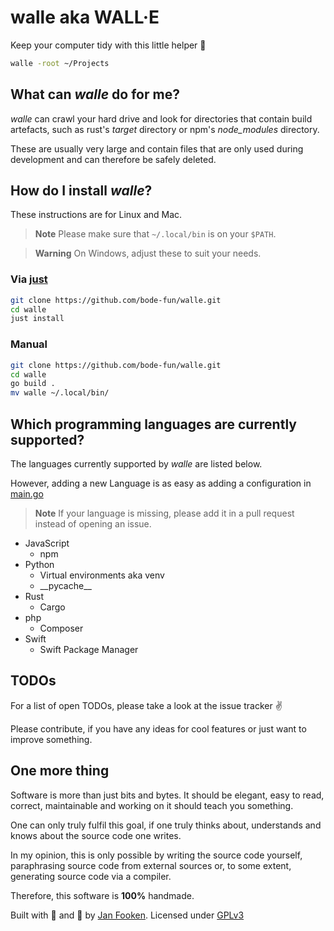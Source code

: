 # walle aka WALL·E

Keep your computer tidy with this little helper 🤖

```sh
walle -root ~/Projects
```

## What can *walle* do for me?

*walle* can crawl your hard drive and look for directories that
contain build artefacts, such as rust's *target* directory or
npm's *node_modules* directory.

These are usually very large and contain files that are only used
during development and can therefore be safely deleted.

## How do I install *walle*?

These instructions are for Linux and Mac.

> **Note**
> Please make sure that `~/.local/bin` is on your `$PATH`.

> **Warning**
> On Windows, adjust these to suit your needs.

### Via [just](https://just.systems)

```sh
git clone https://github.com/bode-fun/walle.git
cd walle
just install
```

### Manual

```sh
git clone https://github.com/bode-fun/walle.git
cd walle
go build .
mv walle ~/.local/bin/
```

## Which programming languages are currently supported?

The languages currently supported by *walle* are listed below.

However, adding a new Language is as easy as adding a configuration
in [main.go](main.go)

> **Note**
> If your language is missing, please add it in a pull request
instead of opening an issue.

- JavaScript
    - npm
- Python
    - Virtual environments aka venv
    - \_\_pycache\_\_
- Rust
    - Cargo
- php
    - Composer
- Swift
    - Swift Package Manager

## TODOs

For a list of open TODOs, please take  a look at the issue tracker ✌️

Please contribute, if you have any ideas for cool features or
just want to improve something.


## One more thing

Software is more than just bits and bytes. It should be elegant,
easy to read, correct, maintainable and working on it
should teach you something.

One can only truly fulfil this goal, if one truly thinks about,
understands and knows about the source code one writes.

In my opinion, this is only possible by writing the source code
yourself, paraphrasing source code from external sources or,
to some extent, generating source code via a compiler.

Therefore, this software is **100%** handmade.

Built with 🫶 and 💅 by [Jan Fooken](https://github.com/bode-fun).
Licensed under [GPLv3](LICENSE)

